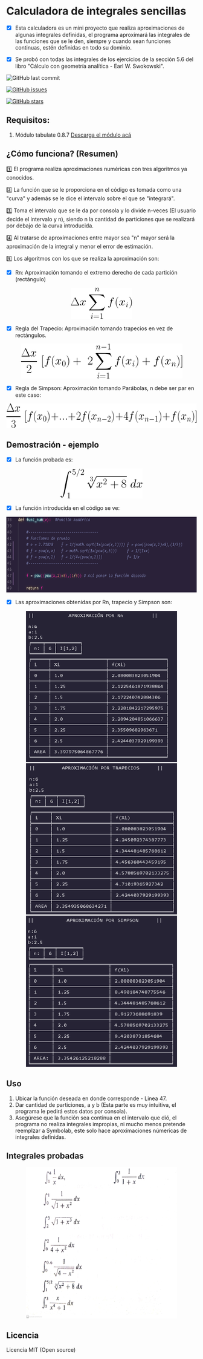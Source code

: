 # Calculadora de integrales sencillas  

- [x] Esta calculadora es un mini proyecto que realiza aproximaciones de algunas integrales definidas,
      el programa aproximará las integrales de las funciones que se le den, siempre y cuando sean funciones continuas, estén definidas en todo su dominio.

- [x] Se probó con todas las integrales de los ejercicios de la sección 5.6 del libro "Cálculo con      geometría analítica - Earl W. Swokowski". 


<p align="left">
  <!-- Fecha - Último commit -->
  <img alt="GitHub last commit" src="https://img.shields.io/github/last-commit/BETAPANDERETA/Calculadora-b-sica-integrales-sencillas?style=for-the-badge">

  <!-- Issues icono -->
  <a href="https://github.com/BETAPANDERETA/Calculadora-b-sica-integrales-sencillas/issues"><img alt="GitHub issues" src="https://img.shields.io/github/issues/BETAPANDERETA/Calculadora-b-sica-integrales-sencillas?style=for-the-badge"></a>
  
  <!-- Stars icono -->
  <a href="https://github.com/BETAPANDERETA/Calculadora-b-sica-integrales-sencillas/stargazers"><img alt="GitHub stars" src="https://img.shields.io/github/stars/BETAPANDERETA/Calculadora-b-sica-integrales-sencillas?color=yellow&style=for-the-badge"></a>

  <!-- Viendo icono -->
  
  <!-- Licencia-->
  
</p>

## Requisitos:

1. Módulo tabulate 0.8.7 [Descarga el módulo acá](https://pypi.org/project/tabulate/)

## ¿Cómo funciona? (Resumen)

:one: El programa realiza aproximaciones numéricas con tres algoritmos ya conocidos.

:two: La función que se le proporciona en el código es tomada como una "curva" y además se le dice el intervalo sobre el que se "integrará".

:three: Toma el intervalo que se le da por consola y lo divide n-veces (El usuario decide el intervalo y n), siendo n la cantidad de particiones que se realizará por debajo de la curva introducida.

:four: Al tratarse de aproximaciones entre mayor sea "n" mayor será la aproximación de la integral y menor el error de estimación.

:five: Los algoritmos con los que se realiza la aproximación son:

- [x] Rn: Aproximación tomando el extremo derecho de cada partición (rectángulo)

<p align="center">
  <img width="162" height="82" src=Images/Rn.png>
</p>

- [x] Regla del Trapecio: Aproximación tomando trapecios en vez de rectángulos.

<p align="center">
  <img width="427" height="92" src=Images/trapecio.png>
</p>

- [x] Regla de Simpson: Aproximación tomando Parábolas, n debe ser par en este caso:

<p align="center">
  <img width="562" height="65" src=Images/simpson.png>
</p>


## Demostración - ejemplo

- [x] La función probada es:

<p align="center">
  <img width="218" height="79" src=Images/int_ej.png>
</p>

- [x] La función introducida en el código se ve:

<p align="center">
  <img width="600" height="200" src=Images/loc_func.PNG>
</p>

- [x] Las aproximaciones obtenidas por Rn, trapecio y Simpson son:

<p align="center">
  <img width="400" height="400" src=Images/Rn_demo.PNG>
  <img width="400" height="400" src=Images/Trapecios_demo.PNG>
  <img width="400" height="400" src=Images/Simpson_demo.PNG>
</p>

## Uso
1. Ubicar la función deseada en donde corresponde - Linea 47.
2. Dar cantidad de particiones, a y b (Esta parte es muy intuitiva, el programa le pedirá estos datos por consola).
3. Asegúrese que la función sea continua en el intervalo que dió, el programa no realiza integrales impropias, ni mucho menos pretende reemplzar a Symbolab, este solo hace aproximaciones númericas de integrales definidas.

## Integrales probadas

<p align="center">
    <img width="400" height="400" src=Images/list_int.jpeg>
</p>

## Licencia
Licencia MIT (Open source)